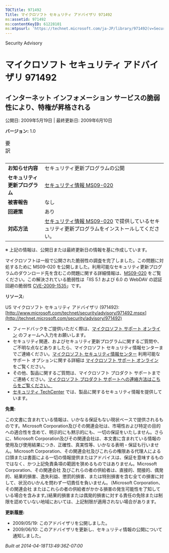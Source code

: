 ```yaml
---
TOCTitle: 971492
Title: マイクロソフト セキュリティ アドバイザリ 971492
ms:assetid: 971492
ms:contentKeyID: 61228101
ms:mtpsurl: 'https://technet.microsoft.com/ja-JP/library/971492(v=Security.10)'
---
```


Security Advisory

マイクロソフト セキュリティ アドバイザリ 971492
===============================================

インターネット インフォメーション サービスの脆弱性により、特権が昇格される
--------------------------------------------------------------------------

公開日: 2009年5月19日 | 最終更新日: 2009年6月10日

**バージョン:** 1.0

<p></p>

<table class="dataTable">
<caption>
要訳</caption>
</table>

<p></p>

|                                |                                                                                                                                                           |
|--------------------------------|-----------------------------------------------------------------------------------------------------------------------------------------------------------|
| **お知らせ内容**               | セキュリティ更新プログラムの公開                                                                                                                          |
| **セキュリティ更新プログラム** | [セキュリティ情報 MS09-020](http://technet.microsoft.com/security/bulletin/ms09-020)                                                                      |
| **被害報告**                   | なし                                                                                                                                                      |
| **回避策**                     | あり                                                                                                                                                      |
| **対応方法**                   | [セキュリティ情報 MS09-020](http://technet.microsoft.com/security/bulletin/ms09-020) で提供しているセキュリティ更新プログラムをインストールしてください。 |

※ 上記の情報は、公開日または最終更新日の情報を基に作成しています。

マイクロソフトは一般で公開された脆弱性の調査を完了しました。この問題に対処するために MS09-020 を公開しました。利用可能なセキュリティ更新プログラムのダウンロード先を含むこの問題に関する詳細情報は、[MS09-020](http://technet.microsoft.com/security/bulletin/ms09-020) をご覧ください。この解決されている脆弱性は「IIS 5.1 および 6.0 の WebDAV の認証回避の脆弱性 [CVE-2009-1535](http://www.cve.mitre.org/cgi-bin/cvename.cgi?name=cve-2009-1535)」です。

**リソース:**

US マイクロソフト セキュリティ アドバイザリ (971492): [http://www.microsoft.com/technet/security/advisory/971492.mspx](http://technet.microsoft.com/security/advisory/971492)

-   フィードバックをご提供いただく際は、[マイクロソフト サポート オンライン](https://support.microsoft.com/common/survey.aspx?scid=sw;en;1257&showpage=1&ws=technet&sd=tech) のフォームへ入力をお願いします。
-   セキュリティ関連、およびセキュリティ更新プログラムに関するご質問や、ご不明な点などありましたら、マイクロソフト セキュリティ情報センターまでご連絡ください。[マイクロソフト セキュリティ情報センター](http://www.microsoft.com/japan/security/sicinfo.mspx) 利用可能なサポート オプションに関する詳細は [マイクロソフト サポート オンライン](http://support.microsoft.com/) をご覧ください。
-   その他、製品に関するご質問は、マイクロソフト プロダクト サポートまでご連絡ください。[マイクロソフト プロダクト サポートへの連絡方法はこちらをご覧ください。](http://support.microsoft.com/select/?target=assistance)
-   [セキュリティ TechCenter](http://technet.microsoft.com/ja-jp/security/default.aspx) では、製品に関するセキュリティ情報を提供しています。

**免責:**

この文書に含まれている情報は、いかなる保証もない現状ベースで提供されるものです。Microsoft Corporation及びその関連会社は、市場性および特定の目的への適合性を含めて、明示的にも黙示的にも、一切の保証をいたしません。さらに、Microsoft Corporation及びその関連会社は、本文書に含まれている情報の使用及び使用結果につき、正確性、真実性等、いかなる表明・保証も行いません。Microsoft Corporation、その関連会社及びこれらの権限ある代理人による口頭または書面による一切の情報提供またはアドバイスは、保証を意味するものではなく、かつ上記免責条項の範囲を狭めるものではありません。Microsoft Corporation、その関連会社 及びこれらの者の供給者は、直接的、間接的、偶発的、結果的損害、逸失利益、懲罰的損害、または特別損害を含む全ての損害に対して、状況のいかんを問わず一切責任を負いません。（Microsoft Corporation、その関連会社 またはこれらの者の供給者がかかる損害の発生可能性を了知している場合を含みます。)結果的損害または偶発的損害に対する責任の免除または制限を認めていない地域においては、上記制限が適用されない場合があります。

**更新履歴:**

-   2009/05/19: このアドバイザリを公開しました。
-   2009/06/10: このアドバイザリを更新し、セキュリティ情報の公開について通知しました。

*Built at 2014-04-18T13:49:36Z-07:00*
